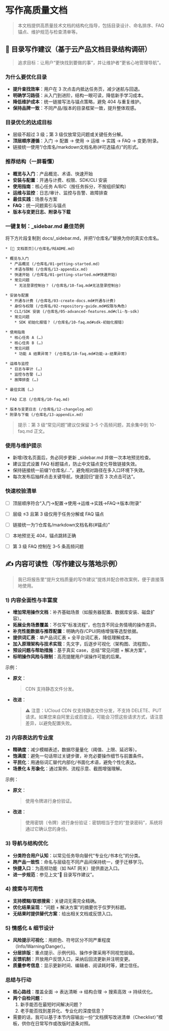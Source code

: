 # 写作高质量文档

> 本文档提供高质量技术文档的结构化指导，包括目录设计、命名排序、FAQ锚点、维护规范与检查清单等。

## 🧭 目录写作建议（基于云产品文档目录结构调研）

> 追求目标：让用户“更快找到要做的事”，并让维护者“更省心地管理导航”。

### 为什么要优化目录
- **提升查找效率**：用户在 3 次点击内抵达任务页，减少迷航与回退。
- **明确学习路径**：从入门到进阶，结构一眼可读，降低新手学习成本。
- **降低维护成本**：统一链接写法与锚点策略，避免 404 与重复维护。
- **保持品牌一致**：不同产品/版本的目录框架一致，提升整体观感。

### 目录优化的达成目标
- 层级不超过 3 级；第 3 级仅放常见问题或关键任务分解。
- **顶层顺序遵循**：入门 → 配置 → 使用 → 运维 → 实践 → FAQ → 变更/附录。
- 链接统一使用“/仓库名/markdown文档名称(#可选锚点)”的形式。

### 推荐结构（一屏看懂）
- **概览与入门**：产品概览、术语、快速开始
- **安装与配置**：开通与计费、权限、SDK/CLI 安装
- **使用指南**：核心任务 A/B/C（按任务拆分，不按组织架构）
- **运维与监控**：日志/审计、监控与告警、故障排查
- **最佳实践**：场景与方案
- **FAQ**：统一问题索引与锚点
- **版本与变更日志、附录与下载**

### 一键复制：_sidebar.md 最佳范例
将下方片段复制到 docs/_sidebar.md，并把“/仓库名/”替换为你的真实仓库名。

```
* [📖 文档首页](/仓库名/README.md)

* 概览与入门
  * 产品概览 (/仓库名/01-getting-started.md)
  * 术语与限制 (/仓库名/13-appendix.md)
  * 快速开始 (/仓库名/01-getting-started.md#快速开始)
  * 常见问题
    * 无法登录控制台？ (/仓库名/10-faq.md#无法登录控制台)

* 安装与配置
  * 开通与计费 (/仓库名/03-create-docs.md#开通与计费)
  * 身份与权限 (/仓库名/02-repository-guide.md#权限与角色)
  * CLI/SDK 安装 (/仓库名/05-advanced-features.md#cli-与-sdk)
  * 常见问题
    * SDK 初始化报错？ (/仓库名/10-faq.md#sdk-初始化报错)

* 使用指南
  * 核心任务 A (…)
  * 核心任务 B (…)
  * 常见问题
    * 功能 A 结果异常？ (/仓库名/10-faq.md#功能-a-结果异常)

* 运维与监控
  * 日志与审计 (…)
  * 监控与告警 (…)
  * 故障排查 (…)

* 最佳实践 (…)

* FAQ 汇总 (/仓库名/10-faq.md)

* 版本与变更日志 (/仓库名/12-changelog.md)
* 附录与下载 (/仓库名/13-appendix.md)
```

> 提示：第 3 级“常见问题”建议仅保留 3–5 个高频问题，其余集中到 10-faq.md 正文。

### 使用与维护提示
- 新增/改名页面后，务必同步更新 _sidebar.md 并做一次本地预览检查。
- 建议显式设置 FAQ 标题锚点，防止中文锚点变化导致链接失效。
- 保持链接统一前缀“/仓库名/…”，避免相对路径在多入口环境下失效。
- 每次发布后抽样点击关键导航，快速回归“是否 3 次点击可达”。

### 快速校验清单
- [ ] 顶层顺序符合“入门→配置→使用→运维→实践→FAQ→版本/附录”
- [ ] 层级 ≤3 且第 3 级仅用于任务分解或 FAQ 锚点
- [ ] 链接统一为“/仓库名/markdown文档名称(#锚点)”
- [ ] 本地预览无 404，锚点跳转正确
- [ ] 第 3 级 FAQ 控制在 3–5 条高频问题


## ✍️ 内容可读性（写作建议与落地示例）

> 我已将报告里“提升文档质量的写作建议”提炼并配合修改案例，便于直接落地使用。

### 1) 内容全面性与丰富度
- **增加常用操作文档**：补齐基础场景（如服务器配置、数据库安装、磁盘扩容）。
- **拓展业务场景覆盖**：不仅写“标准流程”，也包含不同业务情境的操作差异。
- **补充性能数据与推荐配置**：明确内存/CPU/网络增强等选型依据。
- **提供词汇表**：单产品词汇表 + 全平台词汇表，降低理解成本。
- **加入原理架构与技术实现**：先文字，后逐步可视化（架构图、流程图）。
- **预设问题与帮助措施**：基于真实 case，总结“常见问题 + 解决方案”。
- **标明操作风险与限制**：高亮提醒用户误操作可能的后果。

示例：
- **原文**：
  > CDN 支持静态文件分发。
- **改进**：
  > ⚠ 注意：UCloud CDN 仅支持静态文件分发，不支持 DELETE、PUT 请求。如果您来自阿里云或百度云，可能会习惯这些请求方式，请注意差异，以避免配置失败。

### 2) 内容表达的专业度
- **精确度**：减少模糊表述，数据尽量量化（阈值、上限、延迟等）。
- **饱满度**：避免一句话带过关键步骤，补充必要操作细节与前置条件。
- **平民化**：用通俗词汇替代内部化/书面化术语，避免个性化表达。
- **场景化 & 形象化**：通过案例、流程示意、截图增强理解。

示例：
- **原文**：
  > 使用令牌进行身份验证。
- **改进**：
  > 使用密钥（令牌）进行身份验证：密钥相当于您的“登录密码”，系统将通过它确认您的身份。

### 3) 导航与结构优化
- **分类符合用户认知**：以常见任务导向替代“专业化/书本化”的分类。
- **跨产品一致性**：命名与层级在不同产品间保持统一，便于迁移学习。
- **快捷入口**：为高频功能（如 NAT 网关）提供直达入口。
- **进一步规范**：参见上文“🧭 目录写作建议”。

### 4) 搜索与可用性
- **支持模糊/联想搜索**：关键词无需完全精确。
- **优化结果呈现**：“问题 + 解决方案”的摘要优于仅罗列标题。
- **无结果时提供替代方案**：给出相关文档或反馈入口。

### 5) 情感化 & 细节设计
- **风险提示可视化**：用颜色、符号区分不同严重程度（Info/Warning/Danger）。
- **分层排版**：重点提示、示例代码、操作步骤采用不同视觉层级。
- **反馈机制**：开放用户反馈入口，采纳后回流更新并注明变更。
- **质量参考信息**：显示更新时间、编辑者、阅读耗时等，建立信任。

### 总结与行动
- **核心路线**：覆盖全面 → 表达清晰 → 结构合理 → 搜索高效 → 持续优化。
- **两个自检问题**：
  1. 新手能否在最短时间解决问题？
  2. 老手能否找到差异化、专业化的深度信息？
- 需要的话，我可以基于本节内容输出一份“文档撰写改进清单（Checklist）”模板，供你在日常写作或改版时逐条对照。